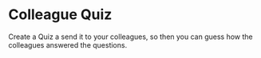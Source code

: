 # Colleague Quiz

Create a Quiz a send it to your colleagues, so then you can guess how the colleagues answered the questions.
